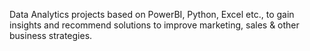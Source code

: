Data Analytics projects based on PowerBI, Python, Excel etc., to gain insights and recommend solutions to improve marketing, sales & other business strategies.
